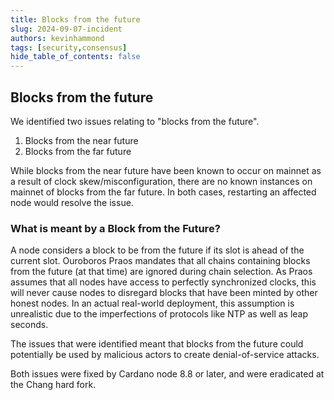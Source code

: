 ```yaml
---
title: Blocks from the future
slug: 2024-09-07-incident
authors: kevinhammond
tags: [security,consensus]
hide_table_of_contents: false
---
```


## Blocks from the future

We identified two issues relating to "blocks from the future".

1. Blocks from the near future
2. Blocks from the far future

While blocks from the near future have been known to occur on mainnet as a result of clock skew/misconfiguration,
there are no known instances on mainnet of blocks from the far future.  In both cases, restarting an affected
node would resolve the issue.

### What is meant by a Block from the Future?

A node considers a block to be from the future if its slot is ahead of
the current slot. Ouroboros Praos mandates that all chains containing
blocks from the future (at that time) are ignored during chain
selection.  As Praos assumes that all nodes have access to perfectly
synchronized clocks, this will never cause nodes to disregard blocks
that have been minted by other honest nodes. In an actual real-world
deployment, this assumption is unrealistic due to the imperfections of
protocols like NTP as well as leap seconds.  

The issues that were identified meant that blocks from the future could potentially be
used by malicious actors to create denial-of-service attacks.

Both issues were fixed by Cardano node 8.8 or later, and were eradicated at the Chang hard fork.


<!--
### Further Details

[Report on Blocks from the Near Future](https://)

[Report on Blocks from the Far Future](https://)
-->
